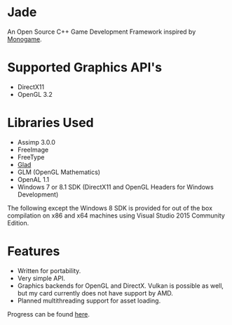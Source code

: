 # Jade
An Open Source C++ Game Development Framework inspired by [Monogame](http://www.monogame.net/).

# Supported Graphics API's
* DirectX11
* OpenGL 3.2

# Libraries Used
* Assimp 3.0.0
* FreeImage
* FreeType
* [Glad](http://glad.dav1d.de/)
* GLM (OpenGL Mathematics)
* OpenAL 1.1
* Windows 7 or 8.1 SDK (DirectX11 and OpenGL Headers for Windows Development)

The following except the Windows 8 SDK is provided for out of the box compilation on x86 and x64 machines using Visual Studio 2015 Community Edition.

# Features
* Written for portability. 
* Very simple API.
* Graphics backends for OpenGL and DirectX. Vulkan is possible as well, but my card currently does not have support by AMD.
* Planned multithreading support for asset loading.

Progress can be found [here](https://github.com/bbrown683/Jade/blob/master/Progress.md).
